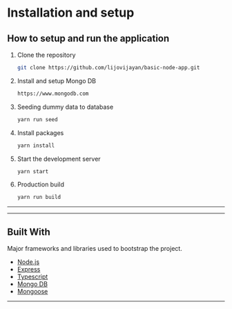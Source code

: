 # Installation and setup

## How to setup and run the application

1. Clone the repository
   ```sh
   git clone https://github.com/lijovijayan/basic-node-app.git
   ```
2. Install and setup Mongo DB
   ```sh
   https://www.mongodb.com
   ```
3. Seeding dummy data to database
   ```sh
   yarn run seed
   ```
4. Install packages
   ```sh
   yarn install
   ```
5. Start the development server
   ```sh
   yarn start
   ```
6. Production build
   ```sh
   yarn run build
   ```
---
---

## Built With

Major frameworks and libraries used to bootstrap the project.

* [Node.js](https://nodejs.org/)
* [Express](https://expressjs.com/)
* [Typescript](https://www.typescriptlang.org/)
* [Mongo DB](https://www.mongodb.com/)
* [Mongoose](https://mongoosejs.com/)

---